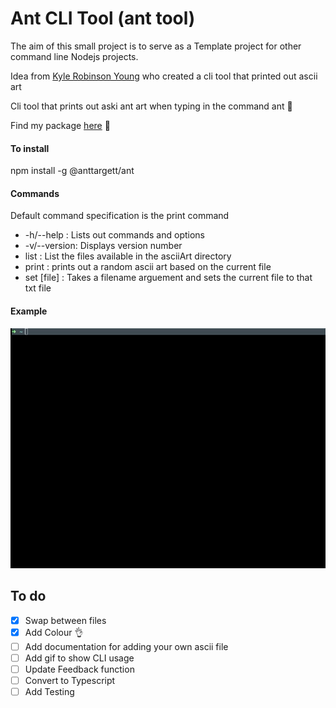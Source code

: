 # Ant CLI Tool (ant tool)

The aim of this small project is to serve as a Template project for other command line Nodejs projects.

Idea from [Kyle Robinson Young](https://www.youtube.com/watch?v=C9xGEJ80jjs) who created a cli tool that printed out ascii art

Cli tool that prints out aski ant art when typing in the command ant :ant:

Find my package [here](https://www.npmjs.com/package/ant) :ant:

#### To install

npm install -g @anttargett/ant

#### Commands

Default command specification is the print command

-   -h/--help : Lists out commands and options
-   -v/--version: Displays version number
-   list : List the files available in the asciiArt directory
-   print : prints out a random ascii art based on the current file
-   set [file] : Takes a filename arguement and sets the current file to that txt file

#### Example

![](ant-example.gif)

## To do

-   [x] Swap between files
-   [x] Add Colour :ok_hand:
-   [ ] Add documentation for adding your own ascii file
-   [ ] Add gif to show CLI usage
-   [ ] Update Feedback function
-   [ ] Convert to Typescript
-   [ ] Add Testing
